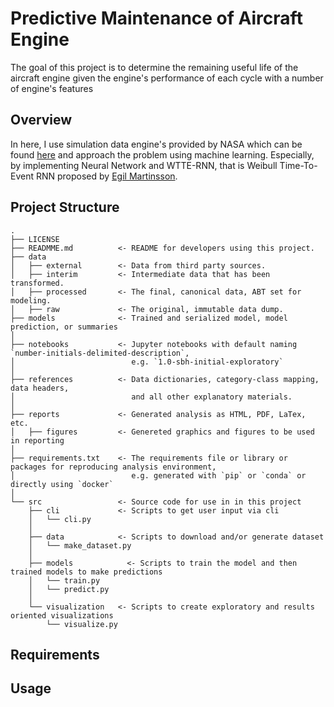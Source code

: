 # Predictive Maintenance of Aircraft Engine

The goal of this project is to determine the remaining useful life of the aircraft engine given the engine's performance of each cycle with a number of engine's features

## Overview

In here, I use simulation data engine's provided by NASA which can be found [here](data-science-project-template.zip) and approach the problem using machine learning. Especially, by implementing Neural Network and WTTE-RNN, that is Weibull Time-To-Event RNN proposed by [Egil Martinsson](https://ragulpr.github.io/2016/12/22/WTTE-RNN-Hackless-churn-modeling/).

## Project Structure

```tree
.
├── LICENSE
├── READMME.md          <- README for developers using this project.
├── data
│   ├── external        <- Data from third party sources.
│   ├── interim         <- Intermediate data that has been transformed.
│   ├── processed       <- The final, canonical data, ABT set for modeling.
│   ├── raw             <- The original, immutable data dump.
├── models              <- Trained and serialized model, model prediction, or summaries
│
├── notebooks           <- Jupyter notebooks with default naming `number-initials-delimited-description`,
│                          e.g. `1.0-sbh-initial-exploratory`
│
├── references          <- Data dictionaries, category-class mapping, data headers,
│                          and all other explanatory materials.
│
├── reports             <- Generated analysis as HTML, PDF, LaTex, etc.
│   ├── figures         <- Genereted graphics and figures to be used in reporting
│
├── requirements.txt    <- The requirements file or library or packages for reproducing analysis environment,
│                          e.g. generated with `pip` or `conda` or directly using `docker`
│
└── src                 <- Source code for use in in this project
    ├── cli             <- Scripts to get user input via cli
    │   └── cli.py
    │
    ├── data            <- Scripts to download and/or generate dataset
    │   └── make_dataset.py
    │
    ├── models            <- Scripts to train the model and then trained models to make predictions
    │   └── train.py
    │   └── predict.py
    │
    └── visualization   <- Scripts to create exploratory and results oriented visualizations
        └── visualize.py
```

## Requirements

## Usage